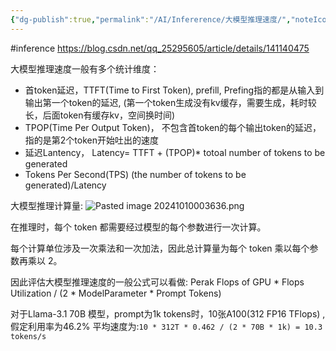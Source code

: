```yaml
---
{"dg-publish":true,"permalink":"/AI/Infererence/大模型推理速度/","noteIcon":"3"}
---
```


#inference 
https://blog.csdn.net/qq_25295605/article/details/141140475

大模型推理速度一般有多个统计维度：
- 首token延迟，TTFT(Time to First Token), prefill, Prefing指的都是从输入到输出第一个token的延迟, (第一个token生成没有kv缓存，需要生成，耗时较长，后面token有缓存kv，空间换时间)
- TPOP(Time Per Output Token)， 不包含首token的每个输出token的延迟，指的是第2个token开始吐出的速度
- 延迟Lantency， Latency= TTFT + (TPOP)* totoal number of tokens to be generated
- Tokens Per Second(TPS)  (the number of tokens to be generated)/Latency


大模型推理计算量:
![Pasted image 20241010003636.png](/img/user/AI/Infererence/attachments/Pasted%20image%2020241010003636.png)

在推理时，每个 token 都需要经过模型的每个参数进行一次计算。

每个计算单位涉及一次乘法和一次加法，因此总计算量为每个 token 乘以每个参数再乘以 2。

因此评估大模型推理速度的一般公式可以看做:
Perak Flops of GPU * Flops Utilization / (2 * ModelParameter * Prompt Tokens)

对于Llama-3.1 70B 模型，prompt为1k tokens时，10张A100(312 FP16 TFlops) ,假定利用率为46.2%
平均速度为:`10 * 312T * 0.462 / (2 * 70B * 1k) = 10.3 tokens/s`


